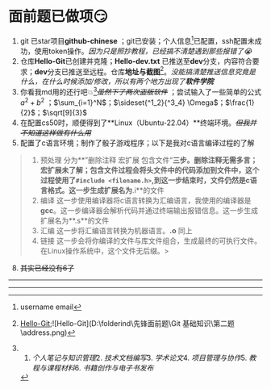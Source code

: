 # 面前题已做项:smirk:

1. git 已star项目**github-chinese** ；git已安装；个人信息[^1]已配置，ssh配置未成功，使用token操作。*因为只是照抄教程，已经搞不清楚遇到那些报错了:sob:*
2. 仓库**Hello-Git**已创建并克隆；**Hello-dev.txt** 已推送至**dev**分支，内容符合要求；**dev**分支已推送至远程。仓库**地址与截图**[^2]。*没能搞清楚推送信息究竟是什么，在什么时候添加/修改，所以有两个地方出现了**软件学院***
3. 你看我md用的还行吧:collision:[^例子]*~~虽然下了两次盗版软件~~* ；尝试输入了一些简单的公式
    $a^2+b^2$ ；$\sum_{i=1}^N$；$\sideset{^1_2}{^3_4} \Omega$；$\frac{1}{2}$；$\sqrt[9]{3}$
4. 在配置cs50时，顺便得到了**Linux（Ubuntu-22.04）**终端环境。*~~但我并不知道这样做有什么用~~*
5. 配置了c语言环境；制作了骰子游戏程序；以下是我对c语言编译过程的了解
>1. 预处理 分为**”删除注释 宏扩展 包含文件“**三步。删除注释无需多言；宏扩展未了解；包含文件过程会将头文件中的代码添加到文件中，这个过程使用了`#include <filename.h>`,到这一步结束时，文件仍然是c语言格式。这一步生成扩展名为**.i**的文件
>1. 编译 这一步使用编译器将c语言转换为汇编语言，我使用的编译器是**gcc**。这一步编译器会解析代码并通过终端输出报错信息。这一步生成扩展名为**.s**的文件
>1. 汇编 这一步将汇编语言转换为机器语言。**.o** 同上
>1. 链接 这一步会将你编译的文件与库文件组合，生成最终的可执行文件。在Linux操作系统中，这个文件无后缀。>
8. ~~其实已经没有6了~~
---
***





[^1]: username email
[^2]:[Hello-Git](https://github.com/YSDSR1/Hello-Git.git);![Hello-Git](D:\folderind\先锋面前题\Git 基础知识\第二题\address.png)
[^例子]:1. *个人笔记与知识管理*2. *技术文档编写*3. *学术论文*4. *项目管理与协作*5. *教程与课程材料*6. *书籍创作与电子书发布*
